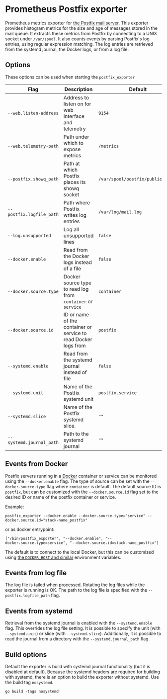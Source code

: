 # Prometheus Postfix exporter

Prometheus metrics exporter for [the Postfix mail server](http://www.postfix.org/).
This exporter provides histogram metrics for the size and age of messages stored in
the mail queue. It extracts these metrics from Postfix by connecting to
a UNIX socket under `/var/spool`. It also counts events by parsing Postfix's
log entries, using regular expression matching. The log entries are retrieved from
the systemd journal, the Docker logs, or from a log file.

## Options

These options can be used when starting the `postfix_exporter`

| Flag                     | Description                                                     | Default                           |
|--------------------------|-----------------------------------------------------------------|-----------------------------------|
| `--web.listen-address`   | Address to listen on for web interface and telemetry            | `9154`                            |
| `--web.telemetry-path`   | Path under which to expose metrics                              | `/metrics`                        |
| `--postfix.showq_path`   | Path at which Postfix places its showq socket                   | `/var/spool/postfix/public/showq` |
| `--postfix.logfile_path` | Path where Postfix writes log entries                           | `/var/log/mail.log`               |
| `--log.unsupported`      | Log all unsupported lines                                       | `false`                           |
| `--docker.enable`        | Read from the Docker logs instead of a file                     | `false`                           |
| `--docker.source.type`   | Docker source type to read log from `container` or `service`    | `container`                       |
| `--docker.source.id`     | ID or name of the container or service to read Docker logs from | `postfix`                         |
| `--systemd.enable`       | Read from the systemd journal instead of file                   | `false`                           |
| `--systemd.unit`         | Name of the Postfix systemd unit                                | `postfix.service`                 |
| `--systemd.slice`        | Name of the Postfix systemd slice.                              | `""`                              |
| `--systemd.journal_path` | Path to the systemd journal                                     | `""`                              |

## Events from Docker

Postfix servers running in a [Docker](https://www.docker.com/)
container or service can be monitored using the `--docker.enable` flag. The type of source can be
set with the `--docker.source.type` flag where `container` is default. The
default source ID is `postfix`, but can be customized with the
`--docker.source.id` flag set to the desired ID or name of the postfix container or service.

Example:
```
postfix_exporter --docker.enable --docker.source.type="service" --docker.source.id="stack-name_postfix"
```
or as docker entrypoint:
```
["/bin/postfix_exporter", "--docker.enable", "--docker.source.type=service", "--docker.source.id=stack-name_postfix"]
```

The default is to connect to the local Docker, but this can be
customized using [the `DOCKER_HOST` and
similar](https://pkg.go.dev/github.com/docker/docker/client?tab=doc#NewEnvClient)
environment variables.

## Events from log file

The log file is tailed when processed. Rotating the log files while the exporter
is running is OK. The path to the log file is specified with the
`--postfix.logfile_path` flag.

## Events from systemd

Retrieval from the systemd journal is enabled with the `--systemd.enable` flag.
This overrides the log file setting.
It is possible to specify the unit (with `--systemd.unit`) or slice (with `--systemd.slice`).
Additionally, it is possible to read the journal from a directory with the `--systemd.journal_path` flag.

## Build options

Default the exporter is build with systemd journal functionality (but it is disabled at default).
Because the systemd headers are required for building with systemd, there is
an option to build the exporter without systemd. Use the build tag `nosystemd`.

```
go build -tags nosystemd
```
